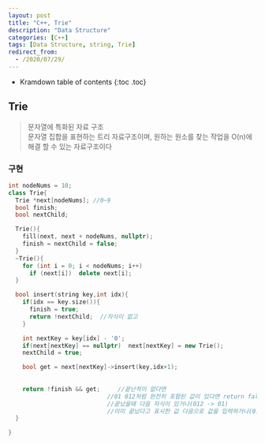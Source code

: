 ```yaml
---
layout: post
title: "C++, Trie"
description: "Data Structure"
categories: [C++]
tags: [Data Structure, string, Trie]
redirect_from:
  - /2020/07/29/
---
```


* Kramdown table of contents
{:toc .toc}

## Trie    

> 문자열에 특화된 자료 구조    
> 문자열 집합을 표현하는 트리 자료구조이며, 원하는 원소를 찾는 작업을 O(n)에 해결 할 수 있는 자료구조이다     

### 구현    
~~~ c++
int nodeNums = 10;
class Trie{
  Trie *next[nodeNums]; //0~9
  bool finish;
  bool nextChild;

  Trie(){
    fill(next, next + nodeNums, nullptr);
    finish = nextChild = false;
  }
  ~Trie(){
    for (int i = 0; i < nodeNums; i++)
      if (next[i])  delete next[i];
  }

  bool insert(string key,int idx){
    if(idx == key.size()){
      finish = true;
      return !nextChild;  //자식이 없고
    }

    int nextKey = key[idx] - '0';
    if(next[nextKey] == nullptr)  next[nextKey] = new Trie();
    nextChild = true;

    bool get = next[nextKey]->insert(key,idx+1);
 
    
    return !finish && get;     //끝난적이 없다면 
                            //01 012처럼 완전히 포함된 값이 있다면 return false
                            //끝났을때 다음 자식이 있거나(012 -> 01)
                            //이미 끝났다고 표시한 값 다음으로 값을 입력하거나(01 -> 012)
  }

}
~~~
